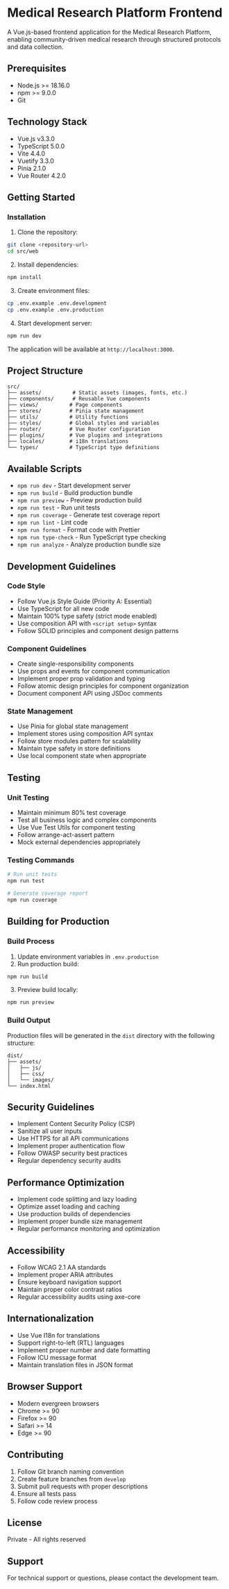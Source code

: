 # Medical Research Platform Frontend

A Vue.js-based frontend application for the Medical Research Platform, enabling community-driven medical research through structured protocols and data collection.

## Prerequisites

- Node.js >= 18.16.0
- npm >= 9.0.0
- Git

## Technology Stack

- Vue.js v3.3.0
- TypeScript 5.0.0
- Vite 4.4.0
- Vuetify 3.3.0
- Pinia 2.1.0
- Vue Router 4.2.0

## Getting Started

### Installation

1. Clone the repository:
```bash
git clone <repository-url>
cd src/web
```

2. Install dependencies:
```bash
npm install
```

3. Create environment files:
```bash
cp .env.example .env.development
cp .env.example .env.production
```

4. Start development server:
```bash
npm run dev
```

The application will be available at `http://localhost:3000`.

## Project Structure

```
src/
├── assets/          # Static assets (images, fonts, etc.)
├── components/      # Reusable Vue components
├── views/          # Page components
├── stores/         # Pinia state management
├── utils/          # Utility functions
├── styles/         # Global styles and variables
├── router/         # Vue Router configuration
├── plugins/        # Vue plugins and integrations
├── locales/        # i18n translations
└── types/          # TypeScript type definitions
```

## Available Scripts

- `npm run dev` - Start development server
- `npm run build` - Build production bundle
- `npm run preview` - Preview production build
- `npm run test` - Run unit tests
- `npm run coverage` - Generate test coverage report
- `npm run lint` - Lint code
- `npm run format` - Format code with Prettier
- `npm run type-check` - Run TypeScript type checking
- `npm run analyze` - Analyze production bundle size

## Development Guidelines

### Code Style

- Follow Vue.js Style Guide (Priority A: Essential)
- Use TypeScript for all new code
- Maintain 100% type safety (strict mode enabled)
- Use composition API with `<script setup>` syntax
- Follow SOLID principles and component design patterns

### Component Guidelines

- Create single-responsibility components
- Use props and events for component communication
- Implement proper prop validation and typing
- Follow atomic design principles for component organization
- Document component API using JSDoc comments

### State Management

- Use Pinia for global state management
- Implement stores using composition API syntax
- Follow store modules pattern for scalability
- Maintain type safety in store definitions
- Use local component state when appropriate

## Testing

### Unit Testing

- Maintain minimum 80% test coverage
- Test all business logic and complex components
- Use Vue Test Utils for component testing
- Follow arrange-act-assert pattern
- Mock external dependencies appropriately

### Testing Commands

```bash
# Run unit tests
npm run test

# Generate coverage report
npm run coverage
```

## Building for Production

### Build Process

1. Update environment variables in `.env.production`
2. Run production build:
```bash
npm run build
```
3. Preview build locally:
```bash
npm run preview
```

### Build Output

Production files will be generated in the `dist` directory with the following structure:

```
dist/
├── assets/
│   ├── js/
│   ├── css/
│   └── images/
└── index.html
```

## Security Guidelines

- Implement Content Security Policy (CSP)
- Sanitize all user inputs
- Use HTTPS for all API communications
- Implement proper authentication flow
- Follow OWASP security best practices
- Regular dependency security audits

## Performance Optimization

- Implement code splitting and lazy loading
- Optimize asset loading and caching
- Use production builds of dependencies
- Implement proper bundle size management
- Regular performance monitoring and optimization

## Accessibility

- Follow WCAG 2.1 AA standards
- Implement proper ARIA attributes
- Ensure keyboard navigation support
- Maintain proper color contrast ratios
- Regular accessibility audits using axe-core

## Internationalization

- Use Vue I18n for translations
- Support right-to-left (RTL) languages
- Implement proper number and date formatting
- Follow ICU message format
- Maintain translation files in JSON format

## Browser Support

- Modern evergreen browsers
- Chrome >= 90
- Firefox >= 90
- Safari >= 14
- Edge >= 90

## Contributing

1. Follow Git branch naming convention
2. Create feature branches from `develop`
3. Submit pull requests with proper descriptions
4. Ensure all tests pass
5. Follow code review process

## License

Private - All rights reserved

## Support

For technical support or questions, please contact the development team.